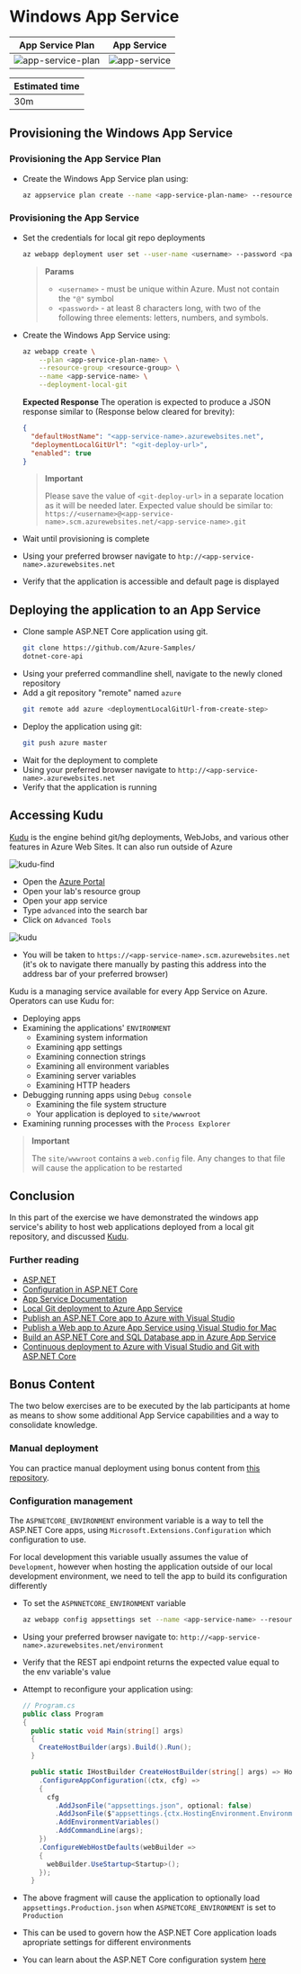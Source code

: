 # Windows App Service

| App Service Plan                                | App Service                           |
| ----------------------------------------------- | ------------------------------------- |
| ![app-service-plan](./img/app-service-plan.svg) | ![app-service](./img/app-service.svg) |

|Estimated time|
|-|
30m|

## Provisioning the Windows App Service
### Provisioning the App Service Plan

- Create the Windows App Service plan using:
  ```bash
  az appservice plan create --name <app-service-plan-name> --resource-group <resource-group> --number-of-workers 1 --sku B2
  ```

### Provisioning the App Service
- Set the credentials for local git repo deployments
  ```bash
  az webapp deployment user set --user-name <username> --password <password>
  ```
  > **Params**
  >
  > - `<username>` - must be unique within Azure. Must not contain the `"@"` symbol
  > - `<password>` - at least 8 characters long, with two of the following three elements: letters, numbers, and symbols.

  

- Create the Windows App Service using:
  ```bash
  az webapp create \
      --plan <app-service-plan-name> \
      --resource-group <resource-group> \
      --name <app-service-name> \
      --deployment-local-git
  ```

  **Expected Response**
  The operation is expected to produce a JSON response similar to (Response below cleared for brevity):

  ```json
  {  
    "defaultHostName": "<app-service-name>.azurewebsites.net",
    "deploymentLocalGitUrl": "<git-deploy-url>",
    "enabled": true
  }
  ```

  > **Important**
  >
  > Please save the value of `<git-deploy-url>` in a separate location as it will be needed later.
  > Expected value should be similar to:
  > `https://<username>@<app-service-name>.scm.azurewebsites.net/<app-service-name>.git`

- Wait until provisioning is complete
- Using your preferred browser navigate to `htp://<app-service-name>.azurewebsites.net`
- Verify that the application is accessible and default page is displayed


## Deploying the application to an App Service

- Clone sample ASP.NET Core application using git.
  ```bash
  git clone https://github.com/Azure-Samples/
  dotnet-core-api
  ```
- Using your preferred commandline shell, navigate to the newly cloned repository
- Add a git repository "remote" named `azure`
  ```bash
  git remote add azure <deploymentLocalGitUrl-from-create-step>
  ```
- Deploy the application using git:
  ```bash
  git push azure master
  ```
- Wait for the deployment to complete
- Using your preferred browser navigate to `http://<app-service-name>.azurewebsites.net`
- Verify that the application is running

## Accessing Kudu

[Kudu](https://github.com/projectkudu/kudu) is the engine behind git/hg deployments, WebJobs, and various other features in Azure Web Sites. It can also run outside of Azure

![kudu-find](./img/0101-find-kudu.png)
- Open the [Azure Portal](https://portal.azure.com)
- Open your lab's resource group
- Open your app service
- Type `advanced` into the search bar
- Click on `Advanced Tools`

![kudu](./img/0102-kudu.png)
- You will be taken to `https://<app-service-name>.scm.azurewebsites.net` (it's ok to navigate there manually by pasting this address into the address bar of your preferred browser)

Kudu is a managing service available for every App Service on Azure. Operators can use Kudu for:
- Deploying apps
- Examining the applications' `ENVIRONMENT`
  - Examining system information
  - Examining ąpp settings
  - Examining connection strings
  - Examining all environment variables
  - Examining server variables
  - Examining HTTP headers
- Debugging running apps using `Debug console`
  - Examining the file system structure
  - Your application is deployed to `site/wwwroot`
- Examining running processes with the `Process Explorer`

> **Important**
>
> The `site/wwwroot` contains a `web.config` file. Any changes to that file will cause the application to be restarted

## Conclusion

In this part of the exercise we have demonstrated the windows app service's ability to host web applications deployed from a local git repository, and discussed [Kudu](https://github.com/projectkudu/kudu).

### Further reading
- [ASP.NET](https://dotnet.microsoft.com/apps/aspnet)
- [Configuration in ASP.NET Core](https://docs.microsoft.com/en-us/aspnet/core/fundamentals/configuration/?view=aspnetcore-3.1)
- [App Service Documentation](https://docs.microsoft.com/en-us/azure/app-service/)
- [Local Git deployment to Azure App Service](https://docs.microsoft.com/en-us/azure/app-service/deploy-local-git)
- [Publish an ASP.NET Core app to Azure with Visual Studio](https://docs.microsoft.com/en-us/aspnet/core/tutorials/publish-to-azure-webapp-using-vs?view=aspnetcore-3.1)
- [Publish a Web app to Azure App Service using Visual Studio for Mac](https://docs.microsoft.com/en-us/visualstudio/mac/publish-app-svc)
- [Build an ASP.NET Core and SQL Database app in Azure App Service](https://docs.microsoft.com/en-us/azure/app-service/app-service-web-tutorial-dotnetcore-sqldb)
- [Continuous deployment to Azure with Visual Studio and Git with ASP.NET Core](https://docs.microsoft.com/en-us/aspnet/core/host-and-deploy/azure-apps/azure-continuous-deployment?view=aspnetcore-3.1)


## Bonus Content

The two below exercises are to be executed by the lab participants at home as means to show some additional App Service capabilities and a way to consolidate knowledge.

### Manual deployment

You can practice manual deployment using bonus content from [this repository](https://github.com/Girls-in-Tech-Poland/GirlsInTechApi).

### Configuration management

The `ASPNETCORE_ENVIRONMENT` environment variable is a way to tell the ASP.NET Core apps, using `Microsoft.Extensions.Configuration` which configuration to use. 

For local development this variable usually assumes the value of `Development`, however when hosting the application outside of our local development environment, we need to tell the app to build its configuration differently

- To set the `ASPNNETCORE_ENVIRONMENT` variable  
  ```bash
  az webapp config appsettings set --name <app-service-name> --resource-group <resource-group> --settings ASPNETCORE_ENVIRONMENT="Production"
  ```

- Using your preferred browser navigate to: `http://<app-service-name>.azurewebsites.net/environment` 
- Verify that the REST api endpoint returns the expected value equal to the env variable's value
- Attempt to reconfigure your application using:  
  ```csharp
  // Program.cs
  public class Program
  {
    public static void Main(string[] args)
    {
      CreateHostBuilder(args).Build().Run();
    }

    public static IHostBuilder CreateHostBuilder(string[] args) => Host.CreateDefaultBuilder(args)
      .ConfigureAppConfiguration((ctx, cfg) =>
      {
        cfg
          .AddJsonFile("appsettings.json", optional: false)
          .AddJsonFile($"appsettings.{ctx.HostingEnvironment.EnvironmentName}.json", optional: true)
          .AddEnvironmentVariables()
          .AddCommandLine(args);
      })
      .ConfigureWebHostDefaults(webBuilder =>
      {
        webBuilder.UseStartup<Startup>();
      });
    }
  ```
- The above fragment will cause the application to optionally load `appsettings.Production.json` when `ASPNETCORE_ENVIRONMENT` is set to `Production`
- This can be used to govern how the ASP.NET Core application loads apropriate settings for different environments
- You can learn about the ASP.NET Core configuration system [here](https://docs.microsoft.com/en-us/aspnet/core/fundamentals/configuration/?view=aspnetcore-3.1)
